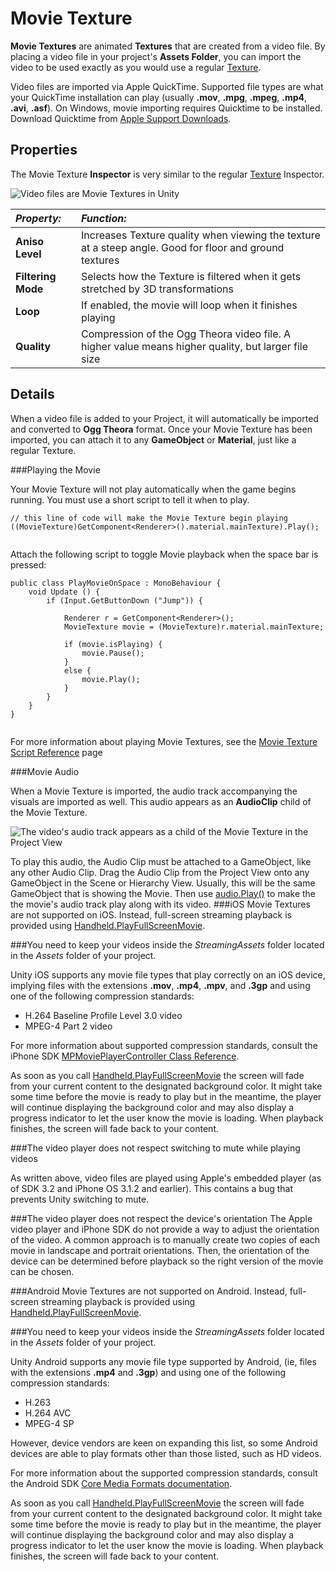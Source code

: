 Movie Texture
=============

__Movie Textures__ are animated __Textures__ that are created from a video file. By placing a video file in your project's __Assets Folder__, you can import the video to be used exactly as you would use a regular [Texture](class-TextureImporter).

Video files are imported via Apple QuickTime. Supported file types are what your QuickTime installation can play (usually **.mov**, **.mpg**, **.mpeg**, **.mp4**, **.avi**, **.asf**). On Windows, movie importing requires Quicktime to be installed. Download Quicktime from [Apple Support Downloads](https://support.apple.com/downloads/quicktime).


Properties
----------


The Movie Texture __Inspector__ is very similar to the regular [Texture](class-TextureImporter) Inspector.


![Video files are Movie Textures in Unity](../uploads/Main/MovieTextureInInspector.png) 


|**_Property:_** |**_Function:_** |
|:---|:---|
|__Aniso Level__ |Increases Texture quality when viewing the texture at a steep angle. Good for floor and ground textures |
|__Filtering Mode__ |Selects how the Texture is filtered when it gets stretched by 3D transformations |
|__Loop__ |If enabled, the movie will loop when it finishes playing |
|__Quality__ |Compression of the Ogg Theora video file. A higher value means higher quality, but larger file size |


Details
-------


When a video file is added to your Project, it will automatically be imported and converted to __Ogg Theora__ format. Once your Movie Texture has been imported, you can attach it to any __GameObject__ or __Material__, just like a regular Texture.

###Playing the Movie

Your Movie Texture will not play automatically when the game begins running. You must use a short script to tell it when to play.



````
// this line of code will make the Movie Texture begin playing
((MovieTexture)GetComponent<Renderer>().material.mainTexture).Play();


````

Attach the following script to toggle Movie playback when the space bar is pressed:



````
public class PlayMovieOnSpace : MonoBehaviour {
    void Update () {
    	if (Input.GetButtonDown ("Jump")) {
    	    
    	    Renderer r = GetComponent<Renderer>();
    	    MovieTexture movie = (MovieTexture)r.material.mainTexture;
    		
    		if (movie.isPlaying) {
    			movie.Pause();
    		}
    		else {
    			movie.Play();
    		}
    	}
    }
}


````

For more information about playing Movie Textures, see the [Movie Texture Script Reference](ScriptRef:MovieTexture.html) page


###Movie Audio

When a Movie Texture is imported, the audio track accompanying the visuals are imported as well. This audio appears as an __AudioClip__ child of the Movie Texture.


![The video's audio track appears as a child of the Movie Texture in the Project View](../uploads/Main/MovieTextureAudio.png) 

To play this audio, the Audio Clip must be attached to a GameObject, like any other Audio Clip. Drag the Audio Clip from the Project View onto any GameObject in the Scene or Hierarchy View. Usually, this will be the same GameObject that is showing the Movie. Then use [audio.Play()](ScriptRef:GameObject-audio.html) to make the the movie's audio track play along with its video.
###iOS
Movie Textures are not supported on iOS. Instead, full-screen streaming playback is provided using [Handheld.PlayFullScreenMovie](ScriptRef:Handheld.PlayFullScreenMovie.html).

###You need to keep your videos inside the _StreamingAssets_ folder located in the _Assets_ folder of your project.


Unity iOS supports any movie file types that play correctly on an iOS device, implying files with the extensions **.mov**, **.mp4**, **.mpv**, and **.3gp** and using one of the following compression standards:

* H.264 Baseline Profile Level 3.0 video
* MPEG-4 Part 2 video

For more information about supported compression standards, consult the iPhone SDK [MPMoviePlayerController Class Reference](http://developer.apple.com/library/ios/#documentation/MediaPlayer/Reference/MPMoviePlayerController_Class/MPMoviePlayerController/MPMoviePlayerController.html).

As soon as you call [Handheld.PlayFullScreenMovie](ScriptRef:Handheld.PlayFullScreenMovie.html) the screen will fade from your current content to the designated background color. It might take some time before the movie is ready to play but in the meantime, the player will continue displaying the background color and may also display a progress indicator to let the user know the movie is loading. When playback finishes, the screen will fade back to your content.

###The video player does not respect switching to mute while playing videos

As written above, video files are played using Apple's embedded player (as of SDK 3.2 and iPhone OS 3.1.2 and earlier). This contains a bug that prevents Unity switching to mute.

###The video player does not respect the device's orientation
The Apple video player and iPhone SDK do not provide a way to adjust the orientation of the video. A common approach is to manually create two copies of each movie in landscape and portrait orientations. Then, the orientation of the device can be determined before playback so the right version of the movie can be chosen.

###Android
Movie Textures are not supported on Android. Instead, full-screen streaming playback is provided using [Handheld.PlayFullScreenMovie](ScriptRef:Handheld.PlayFullScreenMovie.html).

###You need to keep your videos inside the _StreamingAssets_ folder located in the _Assets_ folder of your project.


Unity Android supports any movie file type supported by Android, (ie, files with the extensions **.mp4** and **.3gp**) and using one of the following compression standards:

* H.263
* H.264 AVC
* MPEG-4 SP

However, device vendors are keen on expanding this list, so some Android devices are able to play formats other than those listed, such as HD videos.

For more information about the supported compression standards, consult the Android SDK [Core Media Formats documentation](http://developer.android.com/guide/appendix/media-formats.html).

As soon as you call [Handheld.PlayFullScreenMovie](ScriptRef:Handheld.PlayFullScreenMovie.html) the screen will fade from your current content to the designated background color. It might take some time before the movie is ready to play but in the meantime, the player will continue displaying the background color and may also display a progress indicator to let the user know the movie is loading. When playback finishes, the screen will fade back to your content.

